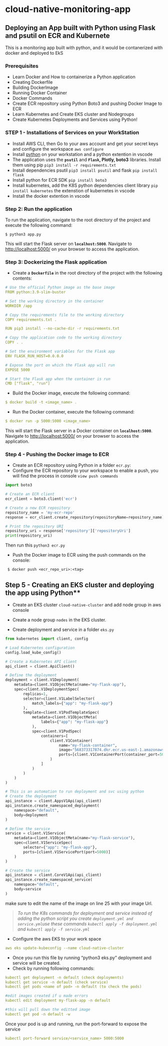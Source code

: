 # cloud-native-monitoring-app
## Deploying an App built with Python using Flask and psutil on ECR and Kubernete
This is a monitoring app built with python, and it would be contanerized with docker and deployed to EkS

### Prerequisites
- Learn Docker and How to containerize a Python application
- Creating Dockerfile
- Building DockerImage
- Running Docker Container
- Docker Commands
- Create ECR repository using Python Boto3 and pushing Docker Image to ECR
- Learn Kubernetes and Create EKS cluster and Nodegroups
- Create Kubernetes Deployments and Services using Python!

### STEP 1 - Installations of Services on your WorkStation
- Install AWS CLI, then Go to your aws account and get your secret keys and configure the workspace `aws configure`
- Install [python](https://www.python.org/downloads/) on your workstation and a python extention in vscode
- The application uses the **`psutil`** and **`Flask`, Plotly, boto3** libraries. Install them using pip `pip3 install -r requirements.txt`
- Install dependencies psutil `pip3 install psutil` and flask `pip install flask`
- Install python for ECR SDK `pip install boto3` 
- Install kubernetes, add the K8S python dependencies client  library `pip install kubernetes`
 the extenstion of kubernetes in vscode
- Install the docker extention in vscode

### Step 2: Run the application

To run the application, navigate to the root directory of the project and execute the following command:

```
$ python3 app.py
```

This will start the Flask server on **`localhost:5000`**. Navigate to [http://localhost:5000/](http://localhost:5000/) on your browser to access the application.

### Step 3: Dockerizing the Flask application

- Create a **`Dockerfile`** in the root directory of the project with the following contents:

```yml
# Use the official Python image as the base image
FROM python:3.9-slim-buster

# Set the working directory in the container
WORKDIR /app

# Copy the requirements file to the working directory
COPY requirements.txt .

RUN pip3 install --no-cache-dir -r requirements.txt

# Copy the application code to the working directory
COPY . .

# Set the environment variables for the Flask app
ENV FLASK_RUN_HOST=0.0.0.0

# Expose the port on which the Flask app will run
EXPOSE 5000

# Start the Flask app when the container is run
CMD ["flask", "run"]
```

- Build the Docker image, execute the following command:

```yml
$ docker build -t <image_name> .
```

-  Run the Docker container, execute the following command:

```yml
$ docker run -p 5000:5000 <image_name>
```

This will start the Flask server in a Docker container on **`localhost:5000`**. Navigate to [http://localhost:5000/](http://localhost:5000/) on your browser to access the application.

### Step 4 - Pushing the Docker image to ECR

- Create an ECR repository using Python in a folder `ecr.py`:
- Configure the ECR repository to your workspace to enable a push, you will find the process in console `view push commands`

```py
import boto3

# Create an ECR client
ecr_client = boto3.client('ecr')

# Create a new ECR repository
repository_name = 'my-ecr-repo'
response = ecr_client.create_repository(repositoryName=repository_name)

# Print the repository URI
repository_uri = response['repository']['repositoryUri']
print(repository_uri)
```
Then run this `python3 ecr.py`

- Push the Docker image to ECR using the push commands on the console:

```
 $ docker push <ecr_repo_uri>:<tag>
```

## Step 5 - Creating an EKS cluster and deploying the app using Python**


- Create an EKS cluster `cloud-native-cluster` and add node group in aws console


- Create a node group `nodes` in the EKS cluster.

- Create deployment and service in a folder `eks.py`

```py
from kubernetes import client, config

# Load Kubernetes configuration
config.load_kube_config()

# Create a Kubernetes API client
api_client = client.ApiClient()

# Define the deployment
deployment = client.V1Deployment(
    metadata=client.V1ObjectMeta(name="my-flask-app"),
    spec=client.V1DeploymentSpec(
        replicas=1,
        selector=client.V1LabelSelector(
            match_labels={"app": "my-flask-app"}
        ),
        template=client.V1PodTemplateSpec(
            metadata=client.V1ObjectMeta(
                labels={"app": "my-flask-app"}
            ),
            spec=client.V1PodSpec(
                containers=[
                    client.V1Container(
                        name="my-flask-container",
                        image="568373317874.dkr.ecr.us-east-1.amazonaws.com/my-cloud-native-repo:latest",
                        ports=[client.V1ContainerPort(container_port=5000)]
                    )
                ]
            )
        )
    )
)

# This is an automation to run deployment and svc using python
# Create the deployment
api_instance = client.AppsV1Api(api_client)
api_instance.create_namespaced_deployment(
    namespace="default",
    body=deployment
)

# Define the service
service = client.V1Service(
    metadata=client.V1ObjectMeta(name="my-flask-service"),
    spec=client.V1ServiceSpec(
        selector={"app": "my-flask-app"},
        ports=[client.V1ServicePort(port=5000)]
    )
)

# Create the service
api_instance = client.CoreV1Api(api_client)
api_instance.create_namespaced_service(
    namespace="default",
    body=service
)
```

make sure to edit the name of the image on line 25 with your image Url.

> *To run the K8s commands for  deployment and service instead of adding the python script you create `deployment.yml and service.yml`use these commands `kubectl apply -f deployment.yml` and `kubectl apply -f service.yml`*

- Configure the aws EKS to your work space
```yml
aws eks update-kubeconfig --name cloud-native-cluster
```

- Once you run this file by running “python3 eks.py” deployment and service will be created.
- Check by running following commands:

```yml
kubectl get deployment -n default (check deployments)
kubectl get service -n default (check service)
kubectl get pods <name of pod> -n default (to check the pods)

#edit images created if u made errors
kubectl edit deployment my-flask-app -n default 

#this will pull down the editted image
kubectl get pod -n default -w
```

Once your pod is up and running, run the port-forward to expose the service
```yml
kubectl port-forward service/<service_name> 5000:5000
```
